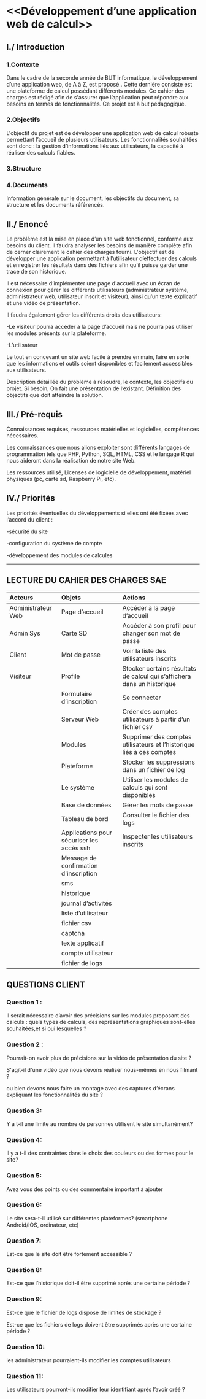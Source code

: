 # <<Développement d’une application web de calcul>>

## I./ Introduction

### 1.Contexte

Dans le cadre de la seconde année de BUT informatique, le développement d’une application web, de A à Z, est proposé.. Cette dernière consiste est une plateforme de calcul possédant différents modules. 
Ce cahier des charges est rédigé afin de s'assurer que l’application peut répondre aux besoins en termes de fonctionnalités. Ce projet est à but pédagogique.
 
### 2.Objectifs

L'objectif du projet est de développer une application web de calcul robuste permettant l’accueil de plusieurs utilisateurs. 
Les fonctionnalités souhaitées sont donc : la gestion d’informations liés aux utilisateurs, la capacité à réaliser des calculs fiables.

### 3.Structure
	
### 4.Documents

Information générale sur le document, les objectifs du document, sa structure et les documents référencés.

## II./ Enoncé

Le problème est la mise en place d’un site web fonctionnel, conforme aux besoins du client.
Il faudra analyser les besoins de manière complète afin de cerner clairement le cahier des charges fourni.
L'objectif est de développer une application permettant à l’utilisateur d’effectuer des calculs et enregistrer les résultats dans des fichiers afin qu’il puisse garder une trace de son historique.

Il est nécessaire d’implémenter une page d'accueil avec un écran de connexion pour gérer les différents utilisateurs (administrateur système, administrateur web, utilisateur inscrit et visiteur), 
ainsi qu’un texte explicatif et une vidéo de présentation.

Il faudra également gérer les différents droits des utilisateurs:

-Le visiteur pourra accéder à la page d’accueil mais ne pourra pas utiliser les modules présents sur la plateforme.
 
-L’utilisateur 

Le tout en concevant un site web facile à prendre en main, faire en sorte que les informations et outils soient disponibles et facilement accessibles aux utilisateurs.

Description détaillée du problème à résoudre, le contexte, les objectifs du projet. Si besoin,
On fait une présentation de l’existant. Définition des objectifs que doit atteindre la solution.


## III./ Pré-requis

Connaissances requises, ressources matérielles et logicielles, compétences nécessaires.

Les connaissances que nous allons exploiter sont différents langages de programmation tels que PHP, Python, SQL, HTML, CSS et le langage R qui nous aideront dans la réalisation de notre site Web. 

Les ressources utilisé, Licenses de logicielle de développement, matériel physiques (pc, carte sd, Raspberry Pi, etc). 

## IV./ Priorités

Les priorités éventuelles du développements si elles ont été fixées avec l’accord du client :

-sécurité du site

-configuration du système de compte

-développement des modules de calcules


----------------------------------------------------------------------------------------------------------------------------------------------

## LECTURE DU CAHIER DES CHARGES SAE

| Acteurs             | Objets                                    | Actions                                                                  |
| :------------------ |:----------------------------------------- | :------------------------------------------------------------------------|
| Administrateur Web  |Page d’accueil                             |  Accéder à la page d’accueil                                             |
| Admin Sys           | Carte SD                                  |  Accéder à son profil pour changer son mot de passe                      |
| Client              | Mot de passe                              |  Voir la liste des utilisateurs inscrits                                 |
| Visiteur            | Profile                                   |  Stocker certains résultats de calcul qui s’affichera dans un historique |
|                     | Formulaire d’inscription                  |  Se connecter                                                            |
|                     | Serveur Web                               |  Créer des comptes utilisateurs à partir d’un fichier csv                |
|                     | Modules                                   |  Supprimer des comptes utilisateurs et l’historique liés à ces comptes   |
|                     | Plateforme                                |  Stocker les suppressions dans un fichier de log                         |
|                     | Le système                                |  Utiliser les modules de calculs qui sont disponibles                    |
|                     | Base de données                           |  Gérer les mots de passe                                                 |
|                     | Tableau de bord                           |  Consulter le fichier des logs                                           |
|                     | Applications pour sécuriser les accès ssh |   Inspecter les utilisateurs inscrits                                    |
|                     | Message de confirmation d'inscription     |                                                                          |
|                     | sms                                       |                                                                          |
|                     | historique                                |                                                                          |
|                     | journal d’activités                       |                                                                          |
|                     | liste d’utilisateur                       |                                                                          |
|                     | fichier csv                               |                                                                          |
|                     |captcha                                    |                                                                          |
|                     |texte applicatif                           |                                                                          |
|                     |compte utilisateur                         |                                                                          |
|                     |fichier de logs                            |                                                                          |

## QUESTIONS CLIENT

### Question 1 :

Il serait nécessaire d’avoir des précisions sur les modules proposant des calculs : quels types de calculs, des représentations graphiques sont-elles souhaitées,et si oui lesquelles ?

### Question 2 :

Pourrait-on avoir plus de précisions sur la vidéo de présentation du site ? 

S'agit-il d'une vidéo que nous devons réaliser nous-mêmes en nous filmant ?

ou bien devons nous faire un montage avec des captures d’écrans expliquant les fonctionnalités du site ?

### Question 3:

Y a t-il une limite au nombre de personnes utilisent le site simultanément?

### Question 4:

Il y a t-il des contraintes dans le choix des couleurs ou des formes pour le site?

### Question 5:

Avez vous des points ou des commentaire important à ajouter

### Question 6:

Le site sera-t-il utilisé sur différentes plateformes? (smartphone Android/IOS, ordinateur, etc)

### Question 7:

Est-ce que le site doit être fortement accessible ?

### Question 8:

Est-ce que l’historique doit-il être supprimé après une certaine période ?

### Question 9:

Est-ce que le fichier de logs dispose de limites de stockage ?

Est-ce que les fichiers de logs doivent être supprimés après une certaine période ?

### Question 10:

les administrateur pourraient-ils modifier les comptes utilisateurs 

### Question 11:

Les utilisateurs pourront-ils modifier leur identifiant après l’avoir créé ?
